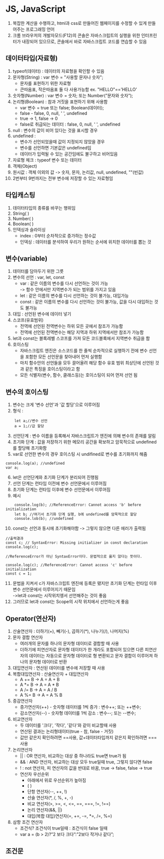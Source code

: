 # JS, JavaScript

1. 복잡한 계산을 수행하고, html과 css로 만들어진 웹페이지를 수정할 수 있게 만들어주는 프로그래밍 언어
2. 크롬 브라우저의 개발자모드(F12)의 콘솔은 자바스크립트의 실행을 위한 인터프린터가 내장되어 있으므로, 콘솔에서 바로 자바스크립트 코드를 연습할 수 있음

## 데이터타입(자료형)

1. typeof(데이터) : 데이터의 자료형을 확인할 수 있음
2. 문자형(String) : var 변수 = "사용할 문자나 숫자";
    - 문자를 표현하기 위한 자료형
    - 큰따옴표, 작은따옴표 둘 다 사용가능함 ex. "HELLO"=='HELLO'
3. 숫자형(Number) : var 변수 = 숫자; 또는 Number(”문자와 숫자”);
4. 논리형(Boolean) : 참과 거짓을 표현하기 위해 사용함
    - var 변수 = true 또는 false; Boolean(데이터);
    - false - false, 0, null, ' ', undefined
    - true -> 1, false -> 0
    - false로 취급되는 데이터 : false, 0, null, ' ', undefined
5. null : 변수의 값이 비어 있다는 것을 표시할 경우
6. undefined :
    - 변수가 선언되었을때 값이 지정되지 않았을 경우
    - 변수를 선언하면 기본값은 undefined임
    - 데이터가 입력될 수 있는 공간임에도 불구하고 비어있음
7. 자료형 체크 : typeof 변수 또는 데이터
8. 객체(Object)
9. 원시값 : 객체 이외의 값 -> 숫자, 문자, 논리값, null, undefined, ""(빈값)
10. 2번부터 9번까지는 전부 변수에 저장할 수 있는 자료형임

## 타입캐스팅

1. 데이터타입의 종류를 바꾸는 행위임
2. String( )
3. Number( )
4. Boolean( )
5. 인덱싱과 슬라이싱
    - index : 0부터 순차적으로 증가하는 정수값
    - 인덱싱 : 데이터를 분석하여 우리가 원하는 순서에 위치한 데이터를 뽑는 것

## 변수(variable)

1. 데이터를 담아두기 위한 그릇
2. 변수의 선언 : var, let, const
    - var : 같은 이름의 변수를 다시 선언하는 것이 가능
    <br>-> 함수 안에서만 지역변수가 되는 범위를 가지고 있음
    - let : 같은 이름의 변수를 다시 선언하는 것이 불가능, 대입가능
    - const : 같은 이름의 변수를 다시 선언하는 것이 불가능, 값을 다시 대입하는 것도 불가능
3. 대입 : 선언된 변수에 데이터 넣기
4. 스코프(유효범위)
    - 전역에 선언된 전역변수는 하위 모든 곳에서 참조가 가능함
    - 전역에 선언된 전역변수는 해당 지역과 하위 지역에서만 참조가 가능함
5. let과 const는 블록레벨 스코프를 가져 모든 코드블록에서 지역변수 취급을 함
6. 호이스팅
    - 자바스크립트 엔진은 소스코드를 한 줄씩 순차적으로 실행하기 전에 변수 선언을 포함한 모든 선언문을 찾아내어 먼저 실행함
    - 마치 함수안의 선언들을 모두 끌어올려 해당 함수 유효 범위 최상단에 선언된 것과 같은 특징을 호이스팅이라고 함
    - 모든 식별자(변수, 함수, 클래스등)는 호이스팅이 되어 먼저 선언 됨

## 변수의 호이스팅

1. 변수는 크게 '변수 선언'과 '값 할당'으로 이루어짐
2. 형식 : 
```JS
    let a;//변수 선언
	a = 1;//값 할당
```
3. 선언단계 : 변수 이름을 등록해서 자바스크립트가 엔진에 의해 변수의 존재를 알림
4. 초기화 단계 : 값을 저장하기 위한 메모리 공간을 확보하고 암묵적으로 undefined를 할당해 초기화함
5. var로 선언한 변수의 경우 호이스팅 시 undifined로 변수를 초기화까지 해줌
```JS
console.log(a); //undefined
var a;
```
6. let은 선언단계와 초기화 단계가 분리되어 진행됨
7. 선언 단계는 런타임 이전에 변수 선언문에서 이루어짐
8. 초기화 단계는 런타임 이후에 변수 선언문에서 이루어짐
9. 예시
```JS
	console.log(b); //ReferenceError: Cannot access 'b' before initialization
	let b; //여기서 초기화 단계 실행, b에 undefined를 암묵적으로 할당
	console.lob(b); //undefined
```
10. const는 선언과 동시에 초기화해야함 -> 그렇지 않으면 다른 에러가 출력됨
```JS
//출력결과
const c; // SyntaxError: Missing initializer in const declaration
console.log(c);

//ReferenceError가 아닌 SyntaxError이다. 문법적으로 옳지 않다는 뜻이다.

console.log(c); //ReferenceError: Cannot access 'c' before initialization
const c = 1;
```
11. 문법을 지켜서 c가 자바스크립트 엔진에 등록은 됐지만 초기화 단계는 런타임 이후 변수 선언문에서 이루어지기 때문임
<br>->let과 const는 시작위치엥서 선언해주는 것이 좋음
12. 그러므로 let과 const는 Scope의 시작 위치에서 선언하는게 좋음

## Operator(연산자)

1. 산술연산자 : 더하기(+), 빼기(-), 곱하기(*), 나누기(/), 나머지(%)
2. 문자 결합 연산자
    - 여러개의 문자를 하나의 문자형 데이터로 결합할 때 사용
    - 더하기에 피연산자로 문자형 데이터가 한 개라도 포함되어 있으면 다른 피연산자의 데이터는 자동으로 문자형 데이터로 형 변환되고 문자 결합이 이루어져 하나의 문자형 데이터로 반환
3. 대입연산자 : 연산된 데이터를 변수에 저장할 때 사용
4. 복합대입연산자 : 산술연산자 + 대입연산자
    - A += B	-> A = A + B
    - A *= B	-> A = A * B
    - A /= B	-> A = A / B
    - A %= B	-> A = A % B
5. 증감연산자
    - 증가연산자(++) - 숫자형 데이터를 1씩 증가 : 변수++; 또는 ++변수;
    - 감소연산자(--) - 숫자형 데이터를 1씩 감소 : 변수--; 또는 --변수;
6. 비교연산자
    - 두 데이터를 '크다', '작다', '같다'와 같이 비교할때 사용
    - 연산된 결과는 논리형데이터(true - 참, false - 거짓)
    - 값만 같은지 확인하려면 ==사용, 값+데이터타입까지 같은지 확인하려면 ===사용
7. 논리연산자
    - || : OR 연산자, 비교하는 대상 중 하나라도 true면 true가 됨
    - && : AND 연산자, 비교하는 대상 모두 true일때 true, 그렇지 않다면 false
    - ! : not 연산자, 피 연산자의 값을 반대로 바꿈, true -> false, false -> true
    - 연산자 우선순위
        - 아래에서 위로 우선순위가 높아짐
        - ( )
        - 단항 연산자(--, ++, !)
        - 산술 연산자(*, /, %, +, -)
        - 비교 연산자(>, >=, <, <=, ==, ===, !=, !==)
        - 논리 연산자(&&, ||)
        - 대입(복합 대입)연산자(=, +=, -=, *=, /=, %=)
8. 삼항 조건 연산자
    - 조건식? 조건식이 true일때 : 조건식이 false 일때
    - var a = (b > 2)?”2 보다 크다”:”2보다 작거나 같다”;

## 조건문